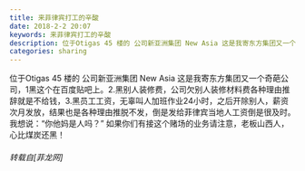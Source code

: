 ```yaml
---
title: 来菲律宾打工的辛酸
date: 2018-2-2 20:07
keywords: 来菲律宾打工的辛酸
description: 位于Otigas 45 楼的 公司新亚洲集团 New Asia 这是我寄东方集团又一个奇葩公司，1黑这个在百度贴吧上。2.黑别人装修费，公司欠别人装修材料费各种理由推辞就是不给钱，3.黑员工工资，无辜叫人加班作业24小时，之后开除别人，薪资次月发放，结果也是各种理由推脱不发，倒是发给菲律宾当地人工资倒是很及时。我想说：“你他妈是人吗？” 如果你们有接这个赌场的业务请注意，老板山西人，心比煤炭还黑！
categories: sharing
---
```

<td class="t_f" id="postmessage_1130942">

位于Otigas 45 楼的 公司新亚洲集团 New Asia 这是我寄东方集团又一个奇葩公司，1黑这个在百度贴吧上。2.黑别人装修费，公司欠别人装修材料费各种理由推辞就是不给钱，3.黑员工工资，无辜叫人加班作业24小时，之后开除别人，薪资次月发放，结果也是各种理由推脱不发，倒是发给菲律宾当地人工资倒是很及时。我想说：“你他妈是人吗？” 如果你们有接这个赌场的业务请注意，老板山西人，心比煤炭还黑！</td>
###### 转载自[菲龙网]